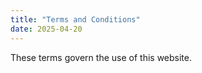 ```yaml
---
title: "Terms and Conditions"
date: 2025-04-20
---
```


These terms govern the use of this website.
